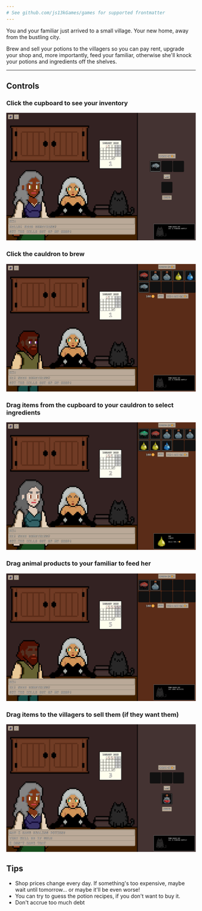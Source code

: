 ```yaml
---
# See github.com/js13kGames/games for supported frontmatter
---
```

You and your familiar just arrived to a small village. Your new home, away from the bustling city.

Brew and sell your potions to the villagers so you can pay rent, upgrade your shop and, more importantly, feed your
familiar, otherwise she'll knock your potions and ingredients off the shelves.

----

## Controls

### Click the cupboard to see your inventory
<img loading=lazy src=//raw.githubusercontent.com/dosaki/black-cats-herbs-and-brews/refs/heads/main/gif-instructions/inventory.gif alt='Accessing inventory'>

### Click the cauldron to brew
<img loading=lazy src=//raw.githubusercontent.com/dosaki/black-cats-herbs-and-brews/refs/heads/main/gif-instructions/brewing.gif alt='Brewing'>

### Drag items from the cupboard to your cauldron to select ingredients
<img loading=lazy src=//raw.githubusercontent.com/dosaki/black-cats-herbs-and-brews/refs/heads/main/gif-instructions/move-items-to-cauldron.gif alt='Selecting ingredients'>

### Drag animal products to your familiar to feed her
<img loading=lazy src=//raw.githubusercontent.com/dosaki/black-cats-herbs-and-brews/refs/heads/main/gif-instructions/cat-feeding.gif alt='Feeding familiars'>

### Drag items to the villagers to sell them (if they want them)
<img loading=lazy src=//raw.githubusercontent.com/dosaki/black-cats-herbs-and-brews/refs/heads/main/gif-instructions/selling.gif alt='Selling items to villagers'>


## Tips

* Shop prices change every day. If something's too expensive, maybe wait until tomorrow... or maybe it'll be even worse!
* You can try to guess the potion recipes, if you don't want to buy it.
* Don't accrue too much debt